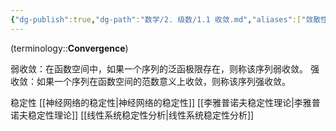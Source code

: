 ```yaml
---
{"dg-publish":true,"dg-path":"数学/2. 级数/1.1 收敛.md","aliases":["敛散性"],"permalink":"/数学/2. 级数/1.1 收敛/","dgPassFrontmatter":true,"noteIcon":"","created":"2024-08-22T19:28:58.000+08:00","updated":"2025-04-14T11:44:27.137+08:00"}
---
```


(terminology::**Convergence**)

弱收敛：在函数空间中，如果一个序列的泛函极限存在，则称该序列弱收敛。
强收敛：如果一个序列在函数空间的范数意义上收敛，则称该序列强收敛。

稳定性
[[神经网络的稳定性\|神经网络的稳定性]]
[[李雅普诺夫稳定性理论\|李雅普诺夫稳定性理论]]
[[线性系统稳定性分析\|线性系统稳定性分析]]

